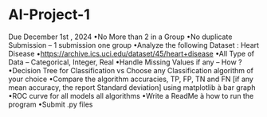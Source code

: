 # AI-Project-1
Due December 1st , 2024
•No More than 2 in a Group
•No duplicate Submission – 1 submission one group
•Analyze the following Dataset : Heart Disease
•https://archive.ics.uci.edu/dataset/45/heart+disease
•All Type of Data – Categorical, Integer, Real
•Handle Missing Values if any – How ?
•Decision Tree for Classification vs Choose any Classification algorithm of your choice
•Compare the algorithm accuracies, TP, FP, TN and FN [if any mean accuracy, the report Standard deviation] using matplotlib à bar graph
•ROC curve for all models all algorithms
•Write a ReadMe à how to run the program
•Submit .py files

